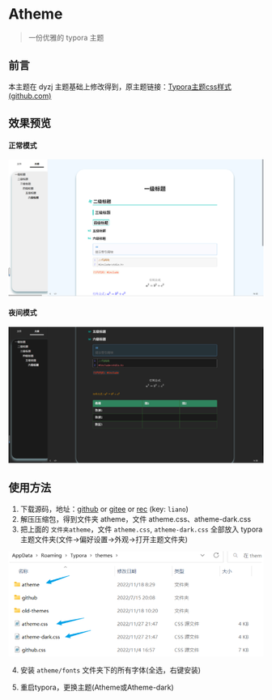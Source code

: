 # Atheme

> 一份优雅的 typora 主题

## 前言

本主题在 dyzj 主题基础上修改得到，原主题链接：[Typora主题css样式 (github.com)](https://github.com/muggledy/typora-dyzj-theme)

## 效果预览

#### 正常模式

<img src="readme.assets/image-20221130112616055.png" alt="image-20221130112616055" style="zoom:80%;" />

#### 夜间模式

<img src="readme.assets/image-20221130112645681.png" alt="image-20221130112645681" style="zoom:80%;" />

## 使用方法

1. 下载源码，地址：[github](https://github.com/liano3/Atheme/archive/refs/heads/main.zip) 	or  	[gitee](https://gitee.com/ningli03/typora-atheme/repository/archive/master.zip)	or	[rec](https://rec.ustc.edu.cn/share/b4c779e0-7235-11ed-a74b-710777c21a04) (key: `liano`)
2. 解压压缩包，得到文件夹 atheme，文件 atheme.css、atheme-dark.css
3. 把上面的 `文件夹atheme`，文件 `atheme.css`, `atheme-dark.css` 全部放入 typora 主题文件夹(文件->偏好设置->外观->打开主题文件夹)
<img src="readme.assets/image-20221130112424163.png" alt="image-20221130112424163" style="zoom:80%;" />

4. 安装 `atheme/fonts` 文件夹下的所有字体(全选，右键安装)

5. 重启typora，更换主题(Atheme或Atheme-dark)
